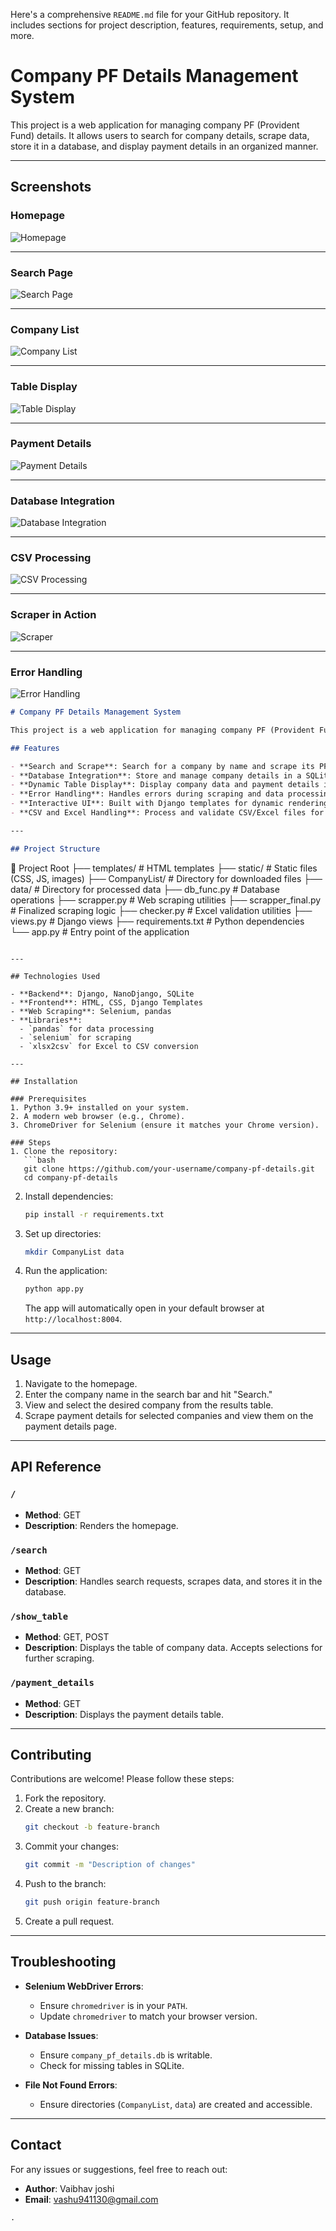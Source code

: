 Here's a comprehensive `README.md` file for your GitHub repository. It includes sections for project description, features, requirements, setup, and more.
# Company PF Details Management System

This project is a web application for managing company PF (Provident Fund) details. It allows users to search for company details, scrape data, store it in a database, and display payment details in an organized manner.

---

## Screenshots

### Homepage
![Homepage](https://github.com/user-attachments/assets/fd097891-141d-4e44-9858-972451d70b81)

---

### Search Page
![Search Page](https://github.com/user-attachments/assets/378dc18b-d4f0-4be8-b8d6-b36507ba6cb2)

---

### Company List
![Company List](https://github.com/user-attachments/assets/df4598f8-70f5-45c4-adab-ab4b438388e8)

---

### Table Display
![Table Display](https://github.com/user-attachments/assets/62c9663d-5d8a-47f0-a77f-639275d20d02)

---

### Payment Details
![Payment Details](https://github.com/user-attachments/assets/10dc3daa-7bf6-424c-8df3-e5732389f19c)

---

### Database Integration
![Database Integration](https://github.com/user-attachments/assets/2ba4d4cb-37bc-4820-add6-6b6b63378379)

---

### CSV Processing
![CSV Processing](https://github.com/user-attachments/assets/eed30a8a-a3af-43ae-8a8c-cec8fe371cef)

---

### Scraper in Action
![Scraper](https://github.com/user-attachments/assets/4d743b63-9afe-4b56-9220-6a98e7db468a)

---

### Error Handling
![Error Handling](https://github.com/user-attachments/assets/e5e2957c-9f36-465b-8866-01d58b1ae4d3)







```markdown
# Company PF Details Management System

This project is a web application for managing company PF (Provident Fund) details. It allows users to search for company details, scrape data, store it in a database, and display payment details in an organized manner.

## Features

- **Search and Scrape**: Search for a company by name and scrape its PF-related data.
- **Database Integration**: Store and manage company details in a SQLite database.
- **Dynamic Table Display**: Display company data and payment details in a user-friendly table format.
- **Error Handling**: Handles errors during scraping and data processing gracefully.
- **Interactive UI**: Built with Django templates for dynamic rendering and user interaction.
- **CSV and Excel Handling**: Process and validate CSV/Excel files for data storage.

---

## Project Structure

```
📂 Project Root
├── templates/          # HTML templates
├── static/             # Static files (CSS, JS, images)
├── CompanyList/        # Directory for downloaded files
├── data/               # Directory for processed data
├── db_func.py          # Database operations
├── scrapper.py         # Web scraping utilities
├── scrapper_final.py   # Finalized scraping logic
├── checker.py          # Excel validation utilities
├── views.py            # Django views
├── requirements.txt    # Python dependencies
└── app.py              # Entry point of the application
```

---

## Technologies Used

- **Backend**: Django, NanoDjango, SQLite
- **Frontend**: HTML, CSS, Django Templates
- **Web Scraping**: Selenium, pandas
- **Libraries**: 
  - `pandas` for data processing
  - `selenium` for scraping
  - `xlsx2csv` for Excel to CSV conversion

---

## Installation

### Prerequisites
1. Python 3.9+ installed on your system.
2. A modern web browser (e.g., Chrome).
3. ChromeDriver for Selenium (ensure it matches your Chrome version).

### Steps
1. Clone the repository:
   ```bash
   git clone https://github.com/your-username/company-pf-details.git
   cd company-pf-details
   ```

2. Install dependencies:
   ```bash
   pip install -r requirements.txt
   ```

3. Set up directories:
   ```bash
   mkdir CompanyList data
   ```

4. Run the application:
   ```bash
   python app.py
   ```
   The app will automatically open in your default browser at `http://localhost:8004`.

---

## Usage

1. Navigate to the homepage.
2. Enter the company name in the search bar and hit "Search."
3. View and select the desired company from the results table.
4. Scrape payment details for selected companies and view them on the payment details page.

---

## API Reference

### `/`
- **Method**: GET
- **Description**: Renders the homepage.

### `/search`
- **Method**: GET
- **Description**: Handles search requests, scrapes data, and stores it in the database.

### `/show_table`
- **Method**: GET, POST
- **Description**: Displays the table of company data. Accepts selections for further scraping.

### `/payment_details`
- **Method**: GET
- **Description**: Displays the payment details table.

---

## Contributing

Contributions are welcome! Please follow these steps:
1. Fork the repository.
2. Create a new branch:
   ```bash
   git checkout -b feature-branch
   ```
3. Commit your changes:
   ```bash
   git commit -m "Description of changes"
   ```
4. Push to the branch:
   ```bash
   git push origin feature-branch
   ```
5. Create a pull request.

---

## Troubleshooting

- **Selenium WebDriver Errors**:
  - Ensure `chromedriver` is in your `PATH`.
  - Update `chromedriver` to match your browser version.

- **Database Issues**:
  - Ensure `company_pf_details.db` is writable.
  - Check for missing tables in SQLite.

- **File Not Found Errors**:
  - Ensure directories (`CompanyList`, `data`) are created and accessible.


---

## Contact

For any issues or suggestions, feel free to reach out:

- **Author**: Vaibhav joshi
- **Email**: vashu941130@gmail.com
```
.
